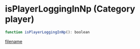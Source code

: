 # isPlayerLoggingInNp (Category player)

```js
function isPlayerLoggingInNp(): boolean
```

[filename](isPlayerLoggingInNp_m.md ':include')